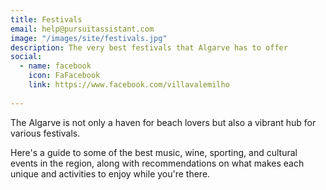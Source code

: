 ```yaml
---
title: Festivals
email: help@pursuitassistant.com
image: "/images/site/festivals.jpg"
description: The very best festivals that Algarve has to offer
social:
  - name: facebook
    icon: FaFacebook
    link: https://www.facebook.com/villavalemilho
    
---
```


The Algarve is not only a haven for beach lovers but also a vibrant hub for various festivals.

Here's a guide to some of the best music, wine, sporting, and cultural events in the region, along with recommendations on what makes each unique and activities to enjoy while you're there.
